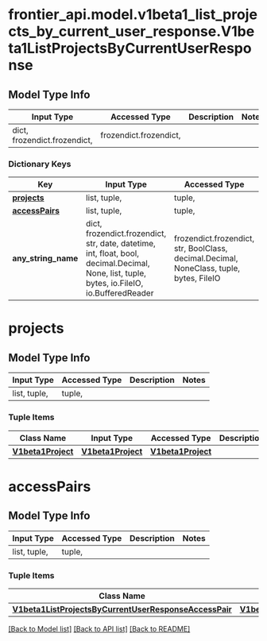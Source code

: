 # frontier_api.model.v1beta1_list_projects_by_current_user_response.V1beta1ListProjectsByCurrentUserResponse

## Model Type Info
Input Type | Accessed Type | Description | Notes
------------ | ------------- | ------------- | -------------
dict, frozendict.frozendict,  | frozendict.frozendict,  |  | 

### Dictionary Keys
Key | Input Type | Accessed Type | Description | Notes
------------ | ------------- | ------------- | ------------- | -------------
**[projects](#projects)** | list, tuple,  | tuple,  |  | [optional] 
**[accessPairs](#accessPairs)** | list, tuple,  | tuple,  |  | [optional] 
**any_string_name** | dict, frozendict.frozendict, str, date, datetime, int, float, bool, decimal.Decimal, None, list, tuple, bytes, io.FileIO, io.BufferedReader | frozendict.frozendict, str, BoolClass, decimal.Decimal, NoneClass, tuple, bytes, FileIO | any string name can be used but the value must be the correct type | [optional]

# projects

## Model Type Info
Input Type | Accessed Type | Description | Notes
------------ | ------------- | ------------- | -------------
list, tuple,  | tuple,  |  | 

### Tuple Items
Class Name | Input Type | Accessed Type | Description | Notes
------------- | ------------- | ------------- | ------------- | -------------
[**V1beta1Project**](V1beta1Project.md) | [**V1beta1Project**](V1beta1Project.md) | [**V1beta1Project**](V1beta1Project.md) |  | 

# accessPairs

## Model Type Info
Input Type | Accessed Type | Description | Notes
------------ | ------------- | ------------- | -------------
list, tuple,  | tuple,  |  | 

### Tuple Items
Class Name | Input Type | Accessed Type | Description | Notes
------------- | ------------- | ------------- | ------------- | -------------
[**V1beta1ListProjectsByCurrentUserResponseAccessPair**](V1beta1ListProjectsByCurrentUserResponseAccessPair.md) | [**V1beta1ListProjectsByCurrentUserResponseAccessPair**](V1beta1ListProjectsByCurrentUserResponseAccessPair.md) | [**V1beta1ListProjectsByCurrentUserResponseAccessPair**](V1beta1ListProjectsByCurrentUserResponseAccessPair.md) |  | 

[[Back to Model list]](../../README.md#documentation-for-models) [[Back to API list]](../../README.md#documentation-for-api-endpoints) [[Back to README]](../../README.md)

